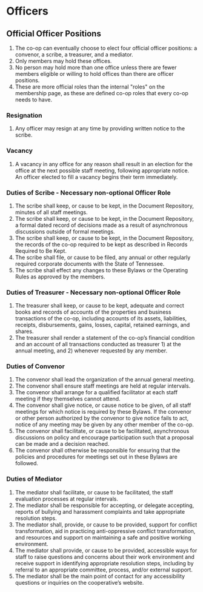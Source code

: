 # Officers

## Official Officer Positions

1. The co-op can eventually choose to elect four official officer positions: a convenor, a scribe, a treasurer, and a mediator.
2. Only members may hold these offices.
3. No person may hold more than one office unless there are fewer members eligible or willing to hold offices than there are officer positions.
4. These are more official roles than the internal "roles" on the membership page, as these are defined co-op roles that every co-op needs to have.

### Resignation

1. Any officer may resign at any time by providing written notice to the scribe.

### Vacancy

1. A vacancy in any office for any reason shall result in an election for the office at the next possible staff meeting, following appropriate notice. An officer elected to fill a vacancy begins their term immediately.

### Duties of Scribe - Necessary non-optional Officer Role

1. The scribe shall keep, or cause to be kept, in the Document Repository, minutes of all staff meetings.
2. The scribe shall keep, or cause to be kept, in the Document Repository, a formal dated record of decisions made as a result of asynchronous discussions outside of formal meetings.
3. The scribe shall keep, or cause to be kept, in the Document Repository, the records of the co-op required to be kept as described in Records Required to Be Kept.
4. The scribe shall file, or cause to be filed, any annual or other regularly required corporate documents with the State of Tennessee.
5. The scribe shall effect any changes to these Bylaws or the Operating Rules as approved by the members.

### Duties of Treasurer - Necessary non-optional Officer Role

1. The treasurer shall keep, or cause to be kept, adequate and correct books and records of accounts of the properties and business transactions of the co-op, including accounts of its assets, liabilities, receipts, disbursements, gains, losses, capital, retained earnings, and shares.
2. The treasurer shall render a statement of the co-op’s financial condition and an account of all transactions conducted as treasurer 1) at the annual meeting, and 2) whenever requested by any member.

### Duties of Convenor

1. The convenor shall lead the organization of the annual general meeting.
2. The convenor shall ensure staff meetings are held at regular intervals.
3. The convenor shall arrange for a qualified facilitator at each staff meeting if they themselves cannot attend.
4. The convenor shall give notice, or cause notice to be given, of all staff meetings for which notice is required by these Bylaws. If the convenor or other person authorized by the convenor to give notice fails to act, notice of any meeting may be given by any other member of the co-op.
5. The convenor shall facilitate, or cause to be facilitated, asynchronous discussions on policy and encourage participation such that a proposal can be made and a decision reached.
6. The convenor shall otherwise be responsible for ensuring that the policies and procedures for meetings set out in these Bylaws are followed.

### Duties of Mediator

1. The mediator shall facilitate, or cause to be facilitated, the staff evaluation processes at regular intervals.
2. The mediator shall be responsible for accepting, or delegate accepting, reports of bullying and harassment complaints and take appropriate resolution steps.
3. The mediator shall, provide, or cause to be provided, support for conflict transformation, aid in practicing anti-oppressive conflict transformation, and resources and support on maintaining a safe and positive working environment.
4. The mediator shall provide, or cause to be provided, accessible ways for staff to raise questions and concerns about their work environment and receive support in identifying appropriate resolution steps, including by referral to an appropriate committee, process, and/or external support.
5. The mediator shall be the main point of contact for any accessibility questions or inquiries on the cooperative’s website.
